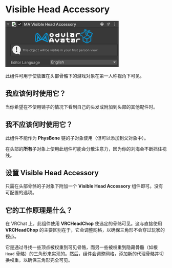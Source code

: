 # Visible Head Accessory

![Visible Head Accessory component](visible-head-accessory.png)

此组件可用于使放置在头部骨骼下的游戏对象在第一人称视角下可见。

## 我应该何时使用它？

当你希望在不使用镜子的情况下看到自己的头发或附加到头部的其他配件时。

## 我不应该何时使用它？

此组件不能作为 **PhysBone** 链的子对象使用（但可以添加到父对象中）。

在头部的**所有**子对象上使用此组件可能会分散注意力，因为你的刘海会不断挡住视线。

## 设置 Visible Head Accessory

只需在头部骨骼的子对象下附加一个 **Visible Head Accessory** 组件即可。没有可配置的选项。

## 它的工作原理是什么？

在 VRChat 上，此组件使用 **VRCHeadChop** 使选定的骨骼可见。这与直接使用 **VRCHeadChop** 的主要区别在于，它会调整网格，以确保三角形不会穿过玩家的视点。

它是通过寻找一些顶点被权重到可见骨骼，而另一些被权重到隐藏骨骼（如根 `Head` 骨骼）的三角形来实现的。然后，组件会调整网格，添加新的代理骨骼并切换权重，以确保三角形完全可见。